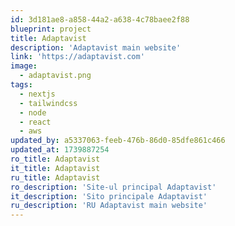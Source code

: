 ```yaml
---
id: 3d181ae8-a858-44a2-a638-4c78baee2f88
blueprint: project
title: Adaptavist
description: 'Adaptavist main website'
link: 'https://adaptavist.com'
image:
  - adaptavist.png
tags:
  - nextjs
  - tailwindcss
  - node
  - react
  - aws
updated_by: a5337063-feeb-476b-86d0-85dfe861c466
updated_at: 1739887254
ro_title: Adaptavist
it_title: Adaptavist
ru_title: Adaptavist
ro_description: 'Site-ul principal Adaptavist'
it_description: 'Sito principale Adaptavist'
ru_description: 'RU Adaptavist main website'
---
```

